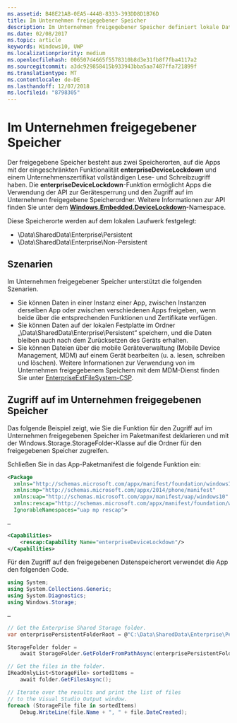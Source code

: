 ```yaml
---
ms.assetid: B48E21AB-0EA5-444B-8333-393DD8D1B76D
title: Im Unternehmen freigegebener Speicher
description: Im Unternehmen freigegebener Speicher definiert lokale Datenspeicherorte für Branchenanwendungen zum Freigeben von Daten.
ms.date: 02/08/2017
ms.topic: article
keywords: Windows10, UWP
ms.localizationpriority: medium
ms.openlocfilehash: 006507d4665f5578310b8d3e31fb8f7fba4117a2
ms.sourcegitcommit: a3dc929858415b933943bba5aa7487ffa721899f
ms.translationtype: MT
ms.contentlocale: de-DE
ms.lasthandoff: 12/07/2018
ms.locfileid: "8798305"
---
```

# <a name="enterprise-shared-storage"></a>Im Unternehmen freigegebener Speicher

Der freigegebene Speicher besteht aus zwei Speicherorten, auf die Apps mit der eingeschränkten Funktionalität **enterpriseDeviceLockdown** und einem Unternehmenszertifikat vollständigen Lese- und Schreibzugriff haben. Die **enterpriseDeviceLockdown**-Funktion ermöglicht Apps die Verwendung der API zur Gerätesperrung und den Zugriff auf im Unternehmen freigegebene Speicherordner. Weitere Informationen zur API finden Sie unter dem [**Windows.Embedded.DeviceLockdown**](http://go.microsoft.com/fwlink/?LinkId=699331)-Namespace.  

Diese Speicherorte werden auf dem lokalen Laufwerk festgelegt:
- \Data\SharedData\Enterprise\Persistent
- \Data\SharedData\Enterprise\Non-Persistent

## <a name="scenarios"></a>Szenarien

Im Unternehmen freigegebener Speicher unterstützt die folgenden Szenarien.

- Sie können Daten in einer Instanz einer App, zwischen Instanzen derselben App oder zwischen verschiedenen Apps freigeben, wenn beide über die entsprechenden Funktionen und Zertifikate verfügen.
- Sie können Daten auf der lokalen Festplatte im Ordner „\Data\SharedData\Enterprise\Persistent“ speichern, und die Daten bleiben auch nach dem Zurücksetzen des Geräts erhalten.
- Sie können Dateien über die mobile Geräteverwaltung (Mobile Device Management, MDM) auf einem Gerät bearbeiten (u. a. lesen, schreiben und löschen). Weitere Informationen zur Verwendung von im Unternehmen freigegebenem Speichern mit dem MDM-Dienst finden Sie unter [EnterpriseExtFileSystem-CSP](http://go.microsoft.com/fwlink/?LinkId=699333).

## <a name="access-enterprise-shared-storage"></a>Zugriff auf im Unternehmen freigegebenen Speicher

Das folgende Beispiel zeigt, wie Sie die Funktion für den Zugriff auf im Unternehmen freigegebenen Speicher im Paketmanifest deklarieren und mit der Windows.Storage.StorageFolder-Klasse auf die Ordner für den freigegebenen Speicher zugreifen.

Schließen Sie in das App-Paketmanifest die folgende Funktion ein:

```xml
<Package
  xmlns="http://schemas.microsoft.com/appx/manifest/foundation/windows10"
  xmlns:mp="http://schemas.microsoft.com/appx/2014/phone/manifest"
  xmlns:uap="http://schemas.microsoft.com/appx/manifest/uap/windows10"
  xmlns:rescap="http://schemas.microsoft.com/appx/manifest/foundation/windows10/restrictedcapabilities"
  IgnorableNamespaces="uap mp rescap">

…

<Capabilities>
    <rescap:Capability Name="enterpriseDeviceLockdown"/>
</Capabilities>
```

Für den Zugriff auf den freigegebenen Datenspeicherort verwendet die App den folgenden Code.

```csharp
using System;
using System.Collections.Generic;
using System.Diagnostics;
using Windows.Storage;

…

// Get the Enterprise Shared Storage folder.
var enterprisePersistentFolderRoot = @"C:\Data\SharedData\Enterprise\Persistent";

StorageFolder folder =
    await StorageFolder.GetFolderFromPathAsync(enterprisePersistentFolderRoot);

// Get the files in the folder.
IReadOnlyList<StorageFile> sortedItems =
    await folder.GetFilesAsync();

// Iterate over the results and print the list of files
// to the Visual Studio Output window.
foreach (StorageFile file in sortedItems)
    Debug.WriteLine(file.Name + ", " + file.DateCreated);
```

